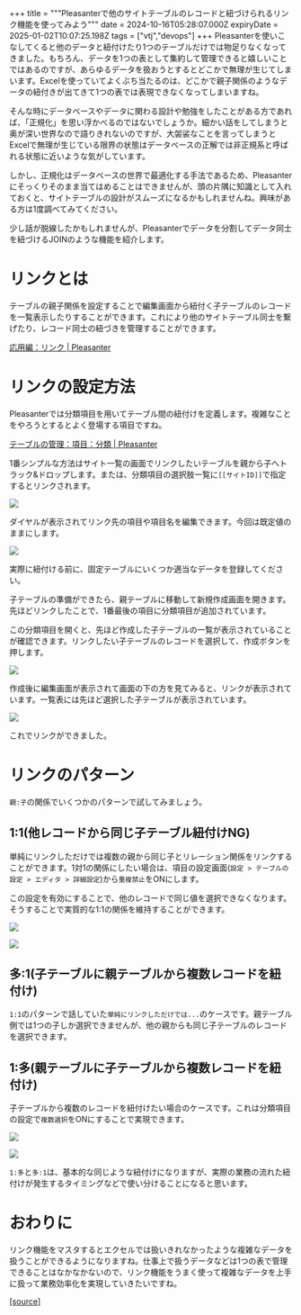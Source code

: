 +++
title = """Pleasanterで他のサイトテーブルのレコードと紐づけられるリンク機能を使ってみよう"""
date = 2024-10-16T05:28:07.000Z
expiryDate = 2025-01-02T10:07:25.198Z
tags = ["vtj","devops"]
+++
Pleasanterを使いこなしてくると他のデータと紐付けたり1つのテーブルだけでは物足りなくなってきました。もちろん、データを1つの表として集約して管理できると嬉しいことではあるのですが、あらゆるデータを扱おうとするとどこかで無理が生じてしまいます。Excelを使っていてよくぶち当たるのは、どこかで親子関係のようなデータの紐付きが出てきて1つの表では表現できなくなってしまいますね。

そんな時にデータベースやデータに関わる設計や勉強をしたことがある方であれば、「正規化」を思い浮かべるのではないでしょうか。細かい話をしてしまうと奥が深い世界なので語りきれないのですが、大袈裟なことを言ってしまうとExcelで無理が生じている限界の状態はデータベースの正解では非正規系と呼ばれる状態に近いような気がしています。

しかし、正規化はデータベースの世界で最適化する手法であるため、Pleasanterにそっくりそのまま当てはめることはできませんが、頭の片隅に知識として入れておくと、サイトテーブルの設計がスムーズになるかもしれませんね。興味がある方は1度調べてみてください。

少し話が脱線したかもしれませんが、Pleasanterでデータを分割してデータ同士を紐づけるJOINのような機能を紹介します。

リンクとは
=====

テーブルの親子関係を設定することで編集画面から紐付く子テーブルのレコードを一覧表示したりすることができます。これにより他のサイトテーブル同士を繋げたり、レコード同士の紐づきを管理することができます。

[応用編：リンク | Pleasanter](https://pleasanter.org/ja/manual/advanced-operations-link)

リンクの設定方法
========

Pleasanterでは分類項目を用いてテーブル間の紐付けを定義します。複雑なことをやろうとするとよく登場する項目ですね。

[テーブルの管理：項目：分類 | Pleasanter](https://pleasanter.org/ja/manual/table-management-class)

1番シンプルな方法はサイト一覧の画面でリンクしたいテーブルを親から子へトラック&ドロップします。または、分類項目の選択肢一覧に`[[サイトID]]`で指定するとリンクされます。

![](https://cdn-ak.f.st-hatena.com/images/fotolife/v/virtualtech/20241016/20241016142808.png)

ダイヤルが表示されてリンク先の項目や項目名を編集できます。今回は既定値のままにします。

![](https://cdn-ak.f.st-hatena.com/images/fotolife/v/virtualtech/20241016/20241016142812.png)

実際に紐付ける前に、固定テーブルにいくつか適当なデータを登録してください。

子テーブルの準備ができたら、親テーブルに移動して新規作成画面を開きます。先ほどリンクしたことで、1番最後の項目に分類項目が追加されています。

この分類項目を開くと、先ほど作成した子テーブルの一覧が表示されていることが確認できます。リンクしたい子テーブルのレコードを選択して、作成ボタンを押します。

![](https://cdn-ak.f.st-hatena.com/images/fotolife/v/virtualtech/20241016/20241016142816.png)

作成後に編集画面が表示されて画面の下の方を見てみると、リンクが表示されています。一覧表には先ほど選択した子テーブルが表示されています。

![](https://cdn-ak.f.st-hatena.com/images/fotolife/v/virtualtech/20241016/20241016142820.png)

これでリンクができました。

リンクのパターン
========

`親:子`の関係でいくつかのパターンで試してみましょう。

1:1(他レコードから同じ子テーブル紐付けNG)
------------------------

単純にリンクしただけでは複数の親から同じ子とリレーション関係をリンクすることができます。1対1の関係にしたい場合は、項目の設定画面(`設定 > テーブルの設定 > エディタ > 詳細設定`)から`重複禁止`をONにします。

この設定を有効にすることで、他のレコードで同じ値を選択できなくなります。そうすることで実質的な1:1の関係を維持することができます。

![](https://cdn-ak.f.st-hatena.com/images/fotolife/v/virtualtech/20241016/20241016142824.png)

![](https://cdn-ak.f.st-hatena.com/images/fotolife/v/virtualtech/20241016/20241016142827.png)

多:1(子テーブルに親テーブルから複数レコードを紐付け)
----------------------------

`1:1`のパターンで話していた`単純にリンクしただけでは...`のケースです。親テーブル側では1つの子しか選択できませんが、他の親からも同じ子テーブルのレコードを選択できます。

1:多(親テーブルに子テーブルから複数レコードを紐付け)
----------------------------

子テーブルから複数のレコードを紐付けたい場合のケースです。これは分類項目の設定で`複数選択`をONにすることで実現できます。

![](https://cdn-ak.f.st-hatena.com/images/fotolife/v/virtualtech/20241016/20241016142831.png)

![](https://cdn-ak.f.st-hatena.com/images/fotolife/v/virtualtech/20241016/20241016142835.png)

`1:多`と`多:1`は、基本的な同じような紐付けになりますが、実際の業務の流れた紐付けが発生するタイミングなどで使い分けることになると思います。

おわりに
====

リンク機能をマスタするとエクセルでは扱いきれなかったような複雑なデータを扱うことができるようになりますね。仕事上で扱うデータなどは1つの表で管理できることはなかなかないので、リンク機能をうまく使って複雑なデータを上手に扱って業務効率化を実現していきたいですね。

[[source]](https://devops-blog.virtualtech.jp/entry/20241016/1729056487)
